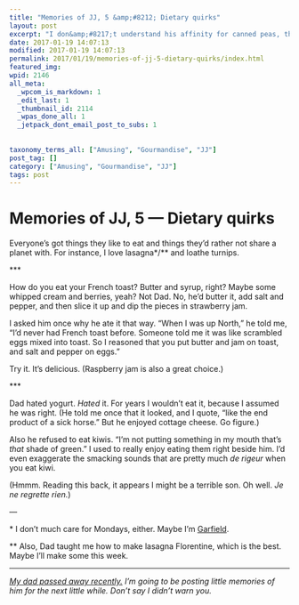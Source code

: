 ```yaml
---
title: "Memories of JJ, 5 &amp;#8212; Dietary quirks"
layout: post
excerpt: "I don&amp;#8217;t understand his affinity for canned peas, though. Blech."
date: 2017-01-19 14:07:13
modified: 2017-01-19 14:07:13
permalink: 2017/01/19/memories-of-jj-5-dietary-quirks/index.html
featured_img: 
wpid: 2146
all_meta: 
  _wpcom_is_markdown: 1
  _edit_last: 1
  _thumbnail_id: 2114
  _wpas_done_all: 1
  _jetpack_dont_email_post_to_subs: 1
  
  
taxonomy_terms_all: ["Amusing", "Gourmandise", "JJ"]
post_tag: []
category: ["Amusing", "Gourmandise", "JJ"]
tags: post
---
```


# Memories of JJ, 5 &#8212; Dietary quirks

Everyone’s got things they like to eat and things they’d rather not share a planet with. For instance, I love lasagna\*/\*\* and loathe turnips.

\*\*\*

How do you eat your French toast? Butter and syrup, right? Maybe some whipped cream and berries, yeah? Not Dad. No, he’d butter it, add salt and pepper, and then slice it up and dip the pieces in strawberry jam.

I asked him once why he ate it that way. “When I was up North,” he told me, “I’d never had French toast before. Someone told me it was like scrambled eggs mixed into toast. So I reasoned that you put butter and jam on toast, and salt and pepper on eggs.”

Try it. It’s delicious. (Raspberry jam is also a great choice.)

\*\*\*

Dad hated yogurt. *Hated* it. For years I wouldn’t eat it, because I assumed he was right. (He told me once that it looked, and I quote, “like the end product of a sick horse.” But he enjoyed cottage cheese. Go figure.)

Also he refused to eat kiwis. “I’m not putting something in my mouth that’s *that* shade of green.” I used to really enjoy eating them right beside him. I’d even exaggerate the smacking sounds that are pretty much *de rigeur* when you eat kiwi.

(Hmmm. Reading this back, it appears I might be a terrible son. Oh well. *Je ne regrette rien.*)

—

\* I don’t much care for Mondays, either. Maybe I’m [Garfield](http://www.huffingtonpost.com/nell-minow/jim-davis-explains-why-ga_b_6094892.html).

\*\* Also, Dad taught me how to make lasagna Florentine, which is the best. Maybe I’ll make some this week.

- - - - - -

*[My dad passed away recently.](https://patrickjohanneson.com/2017/01/11/my-fathers-obituary/) I’m going to be posting little memories of him for the next little while. Don’t say I didn’t warn you.*